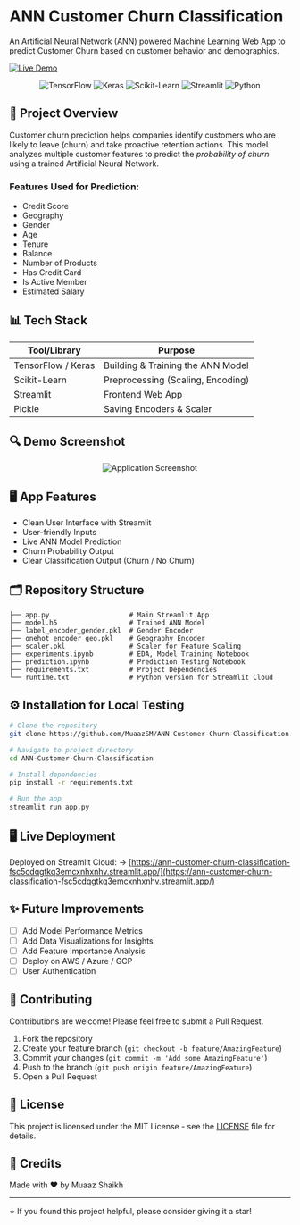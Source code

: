 # ANN Customer Churn Classification

An Artificial Neural Network (ANN) powered Machine Learning Web App to predict Customer Churn based on customer behavior and demographics.

[![Live Demo](https://img.shields.io/badge/Live%20Demo-Try%20it%20Here!-blue)](https://ann-customer-churn-classification-fsc5cdqgtkq3emcxnhxnhv.streamlit.app/)

<p align="center">
  <img src="https://img.shields.io/badge/TensorFlow-FF6F00?style=for-the-badge&logo=tensorflow&logoColor=white" alt="TensorFlow"/>
  <img src="https://img.shields.io/badge/Keras-D00000?style=for-the-badge&logo=keras&logoColor=white" alt="Keras"/>
  <img src="https://img.shields.io/badge/scikit--learn-F7931E?style=for-the-badge&logo=scikit-learn&logoColor=white" alt="Scikit-Learn"/>
  <img src="https://img.shields.io/badge/Streamlit-FF4B4B?style=for-the-badge&logo=streamlit&logoColor=white" alt="Streamlit"/>
  <img src="https://img.shields.io/badge/Python-3776AB?style=for-the-badge&logo=python&logoColor=white" alt="Python"/>
</p>

## 🚀 Project Overview

Customer churn prediction helps companies identify customers who are likely to leave (churn) and take proactive retention actions. This model analyzes multiple customer features to predict the *probability of churn* using a trained Artificial Neural Network.

### Features Used for Prediction:
- Credit Score
- Geography
- Gender
- Age
- Tenure
- Balance
- Number of Products
- Has Credit Card
- Is Active Member
- Estimated Salary

## 📊 Tech Stack

| Tool/Library | Purpose |
|--------------|---------|
| TensorFlow / Keras | Building & Training the ANN Model |
| Scikit-Learn | Preprocessing (Scaling, Encoding) |
| Streamlit | Frontend Web App |
| Pickle | Saving Encoders & Scaler |

## 🔍 Demo Screenshot

<p align="center">
  <img src="https://via.placeholder.com/800x500" alt="Application Screenshot"/>
</p>

## 🖥️ App Features

- Clean User Interface with Streamlit
- User-friendly Inputs
- Live ANN Model Prediction
- Churn Probability Output
- Clear Classification Output (Churn / No Churn)

## 🗂️ Repository Structure

```
├── app.py                    # Main Streamlit App 
├── model.h5                  # Trained ANN Model 
├── label_encoder_gender.pkl  # Gender Encoder
├── onehot_encoder_geo.pkl    # Geography Encoder
├── scaler.pkl                # Scaler for Feature Scaling 
├── experiments.ipynb         # EDA, Model Training Notebook 
├── prediction.ipynb          # Prediction Testing Notebook 
├── requirements.txt          # Project Dependencies
└── runtime.txt               # Python version for Streamlit Cloud
```

## ⚙️ Installation for Local Testing

```bash
# Clone the repository
git clone https://github.com/MuaazSM/ANN-Customer-Churn-Classification.git

# Navigate to project directory
cd ANN-Customer-Churn-Classification

# Install dependencies
pip install -r requirements.txt

# Run the app
streamlit run app.py
```

## 🖥 Live Deployment

Deployed on Streamlit Cloud:
→ [https://ann-customer-churn-classification-fsc5cdqgtkq3emcxnhxnhv.streamlit.app/](https://ann-customer-churn-classification-fsc5cdqgtkq3emcxnhxnhv.streamlit.app/)

## ✨ Future Improvements

- [ ] Add Model Performance Metrics
- [ ] Add Data Visualizations for Insights
- [ ] Add Feature Importance Analysis
- [ ] Deploy on AWS / Azure / GCP
- [ ] User Authentication

## 🤝 Contributing

Contributions are welcome! Please feel free to submit a Pull Request.

1. Fork the repository
2. Create your feature branch (`git checkout -b feature/AmazingFeature`)
3. Commit your changes (`git commit -m 'Add some AmazingFeature'`)
4. Push to the branch (`git push origin feature/AmazingFeature`)
5. Open a Pull Request

## 📝 License

This project is licensed under the MIT License - see the [LICENSE](LICENSE) file for details.

## 🙌 Credits

Made with ❤️ by Muaaz Shaikh

---

⭐️ If you found this project helpful, please consider giving it a star!
